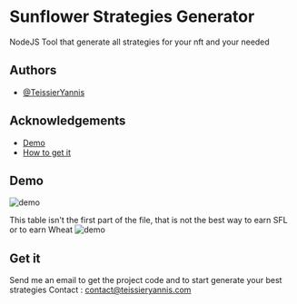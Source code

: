 
# Sunflower Strategies Generator

NodeJS Tool that generate all strategies for your nft and your needed

## Authors

- [@TeissierYannis](https://www.github.com/TeissierYannis)


## Acknowledgements

 - [Demo](#demo)
 - [How to get it](#getit)


<a name="demo"></a>
## Demo
![demo](https://teissieryannis.com/assets/img/sunflower-gif.gif)

This table isn't the first part of the file, that is not the best way to earn SFL or to earn Wheat
![demo](https://teissieryannis.com/assets/img/sunflower-example.png)


<a name="getit"></a>
## Get it

Send me an email to get the project code and to start generate your best strategies
Contact : contact@teissieryannis.com


